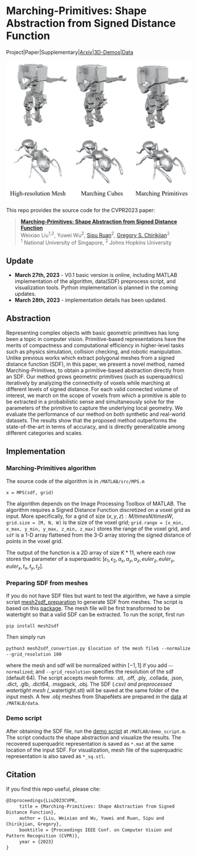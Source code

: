 # Marching-Primitives: Shape Abstraction from Signed Distance Function
Project|Paper|Supplementary|[Arxiv](https://arxiv.org/abs/2303.13190)|[3D-Demos](/examples)|[Data](/MATLAB/data)

<img src="/examples/example.jpg" alt="example" width="600"/>

This repo provides the source code for the CVPR2023 paper:
> [**Marching-Primitives: Shape Abstraction from Signed Distance Function**](https://arxiv.org/abs/2303.13190 "ArXiv version of the paper.")  
> Weixiao Liu<sup>1,2</sup>, Yuwei Wu<sup>2</sup>, [Sipu Ruan](https://ruansp.github.io/)<sup>2</sup>, [Gregory S. Chirikjian](https://cde.nus.edu.sg/me/staff/chirikjian-gregory-s/)<sup>2</sup>  
> <sup>1</sup> National University of Singapore, <sup>2</sup> Johns Hopkins University

## Update
 - **March 27th, 2023** - V0.1 basic version is online, including MATLAB implementation of the algorithm, data(SDF) preprocess script, and visualization tools.
Python implementation is planned in the coming updates.
 - **March 28th, 2023** - implementation details has been updated.

## Abstraction
Representing complex objects with basic geometric primitives has long been a topic in computer vision. Primitive-based representations have the merits of compactness and computational efficiency in higher-level tasks such as physics simulation, collision checking, and robotic manipulation. Unlike previous works which extract polygonal meshes from a signed distance function (SDF), in this paper, we present a novel method, named Marching-Primitives, to obtain a primitive-based abstraction directly from an SDF. Our method grows geometric primitives (such as superquadrics) iteratively by analyzing the connectivity of voxels while marching at different levels of signed distance. For each valid connected volume of interest, we march on the scope of voxels from which a primitive is able to be extracted in a probabilistic sense and simultaneously solve for the parameters of the primitive to capture the underlying local geometry. We evaluate the performance of our method on both synthetic and real-world datasets. The results show that the proposed method outperforms the state-of-the-art in terms of accuracy, and is directly generalizable among different categories and scales.

## Implementation
### Marching-Primitives algorithm
The source code of the algorithm is in `/MATLAB/src/MPS.m`
```
x = MPS(sdf, grid)
```
The algorithm depends on the Image Processing Toolbox of MATLAB.
The algorithm requires a Signed Distance Function discretized on a voxel grid as input. More specifically, for a grid of size $(x,y,z):M/times N/times W$, `grid.size = [M, N, W]` is the size of the voxel grid; `grid.range = [x_min, x_max, y_min, y_max, z_min, z_max]` stores the range of the voxel grid, and `sdf` is a 1-D array flattened from the 3-D array storing the signed distance of points in the voxel grid. 


The output of the function is a 2D array of size $K*11$, where each row stores the parameter of a superquadric $[\epsilon_1, \epsilon_2, a_x, a_y, a_z, euler_z, euler_y, euler_x, t_x, t_y, t_z]$.

### Preparing SDF from meshes
If you do not have SDF files but want to test the algorithm, we have a simple script [mesh2sdf_preparation](/mesh2sdf_preparation) to generate SDF from meshes. The script is based on this [package](https://github.com/wang-ps/mesh2sdf).
The mesh file will be first transformed to be watertight so that a valid SDF can be extracted.
To run the script, first run
```
pip install mesh2sdf
```
Then simply run
```
python3 mesh2sdf_convertion.py $location of the mesh file$ --normalize --grid_resolution 100
```
where the mesh and sdf will be normalized within $[-1, 1]$ if you add `–-normalized`; and `--grid_resolution` specifies the resolution of the sdf (default $64$).
The script accepts mesh forms: .stl, .off, .ply, .collada, .json, .dict, .glb, .dict64, .msgpack, .obj.
The SDF (*.csv) and preprocessed watertight mesh (*_watertight.stl) will be saved at the same folder of the input mesh.
A few .obj meshes from ShapeNets are prepared in the [data](/MATLAB/data) at `/MATALB/data`.

### Demo script
After obtaining the SDF file, run the [demo script](/MATLAB/demo_script.m) at `/MATLAB/demo_script.m`.
The script conducts the shape abstraction and visualize the results.
The recovered superquadric representation is saved as `*.mat` at the same location of the input SDF.
For visualization, mesh file of the superquadric representation is also saved as `*_sq.stl`.

## Citation
If you find this repo useful, please cite:
```
@Inproceedings{Liu2023CVPR,
     title = {Marching-Primitives: Shape Abstraction from Signed Distance Function},
     author = {Liu, Weixiao and Wu, Yuwei and Ruan, Sipu and Chirikjian, Gregory},
     booktitle = {Proceedings IEEE Conf. on Computer Vision and Pattern Recognition (CVPR)},
     year = {2023}
}
```
